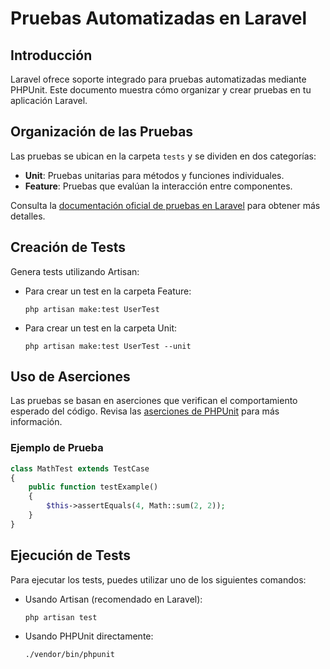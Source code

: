 # Pruebas Automatizadas en Laravel

## Introducción
Laravel ofrece soporte integrado para pruebas automatizadas mediante PHPUnit. Este documento muestra cómo organizar y crear pruebas en tu aplicación Laravel.

## Organización de las Pruebas
Las pruebas se ubican en la carpeta `tests` y se dividen en dos categorías:

- **Unit**: Pruebas unitarias para métodos y funciones individuales.
- **Feature**: Pruebas que evalúan la interacción entre componentes.

Consulta la [documentación oficial de pruebas en Laravel](https://laravel.com/docs/11.x/testing) para obtener más detalles.

## Creación de Tests
Genera tests utilizando Artisan:

- Para crear un test en la carpeta Feature:
    ```
    php artisan make:test UserTest
    ```

- Para crear un test en la carpeta Unit:
    ```
    php artisan make:test UserTest --unit
    ```

## Uso de Aserciones
Las pruebas se basan en aserciones que verifican el comportamiento esperado del código. Revisa las [aserciones de PHPUnit](https://docs.phpunit.de/en/11.5/assertions.html) para más información.

### Ejemplo de Prueba
```php
class MathTest extends TestCase
{
    public function testExample()
    {
        $this->assertEquals(4, Math::sum(2, 2));
    }
}
```

## Ejecución de Tests
Para ejecutar los tests, puedes utilizar uno de los siguientes comandos:

- Usando Artisan (recomendado en Laravel):
    ```
    php artisan test
    ```

- Usando PHPUnit directamente:
    ```
    ./vendor/bin/phpunit
    ```